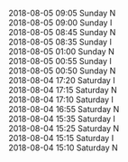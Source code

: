 2018-08-05 09:05 Sunday  N  
2018-08-05 09:00 Sunday  I  
2018-08-05 08:45 Sunday  N  
2018-08-05 08:35 Sunday  I  
2018-08-05 01:00 Sunday  N  
2018-08-05 00:55 Sunday  I  
2018-08-05 00:50 Sunday  N  
2018-08-04 17:20 Saturday  I  
2018-08-04 17:15 Saturday  N  
2018-08-04 17:10 Saturday  I  
2018-08-04 16:55 Saturday  N  
2018-08-04 15:35 Saturday  I  
2018-08-04 15:25 Saturday  N  
2018-08-04 15:15 Saturday  I  
2018-08-04 15:10 Saturday  N  
